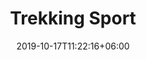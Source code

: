---
title: "Trekking Sport"
date: 2019-10-17T11:22:16+06:00
draft: false
categories: "atelier-zitron"
tags: ["Schurwolle", "Polyamid"]	
nadels: ["2,0", "2,5", "3,0"]
nadel: "2,0-3,0" 
laenge: "420m"	


# meta description
description : "75% Schurwolle, 25% PA "

# Farben
farben : "1421|1422|1424|1423|1427|1428|1426|1416|1417|1418|1402|1403|1404|1406|1407|1431|1400|1401|1430|1437|1460|1475|1477|1480|1491|1498"

# product Price
dprice: "8,50"
price: "8.5"
priceBefore: ""
menge: "100g"

# Product Short Description
shortDescription: "75% Schurwolle, 25% PA, einfarbiges Sockengarn"

#product ID
productID: "1017"

# type must be "products"
type: "products"

# type must be "products"
brand: "Atelier Zitron"
img: "/images/products/atelier-zitron/trekking-sport-1.jpg"   

# product Images
# first image will be shown in the product page
images:
  - "/images/products/atelier-zitron/trekking-sport-1.jpg"

# product colors
farbimages:
- farbimg: "/images/farben/atelier-zitron/trekking-sport/trekking_sport_2626_1421_1.jpg"	
  farbtitle: "1421"
- farbimg: "/images/farben/atelier-zitron/trekking-sport/trekking_sport_2627_1422_1.jpg"	
  farbtitle: "1422"
- farbimg: "/images/farben/atelier-zitron/trekking-sport/trekking_sport_2629_1424_1.jpg"	
  farbtitle: "1424"
- farbimg: "/images/farben/atelier-zitron/trekking-sport/trekking_sport_2630_1423_1.jpg"	
  farbtitle: "1423"
- farbimg: "/images/farben/atelier-zitron/trekking-sport/trekking_sport_2631_1427_1.jpg"	
  farbtitle: "1427"
- farbimg: "/images/farben/atelier-zitron/trekking-sport/trekking_sport_2740_1428_1.jpg"	
  farbtitle: "1428"
- farbimg: "/images/farben/atelier-zitron/trekking-sport/trekking_sport_2741_1426_1.jpg"	
  farbtitle: "1426"
- farbimg: "/images/farben/atelier-zitron/trekking-sport/trekking_sport_4646_1416_1.jpg"	
  farbtitle: "1416"
- farbimg: "/images/farben/atelier-zitron/trekking-sport/trekking_sport_4649_1417_1.jpg"	
  farbtitle: "1417"
- farbimg: "/images/farben/atelier-zitron/trekking-sport/trekking_sport_4653_1418_1.jpg"	
  farbtitle: "1418"
- farbimg: "/images/farben/atelier-zitron/trekking-sport/trekking_sport_5661_1402_1.jpg"	
  farbtitle: "1402"
- farbimg: "/images/farben/atelier-zitron/trekking-sport/trekking_sport_5662_1403_1.jpg"	
  farbtitle: "1403"
- farbimg: "/images/farben/atelier-zitron/trekking-sport/trekking_sport_5664_1404_1.jpg"	
  farbtitle: "1404"
- farbimg: "/images/farben/atelier-zitron/trekking-sport/trekking_sport_5666_1406_1.jpg"	
  farbtitle: "1406"
- farbimg: "/images/farben/atelier-zitron/trekking-sport/trekking_sport_5667_1407_1.jpg"	
  farbtitle: "1407"
- farbimg: "/images/farben/atelier-zitron/trekking-sport/trekking_sport_8186_1431_1.jpg"	
  farbtitle: "1431"
- farbimg: "/images/farben/atelier-zitron/trekking-sport/trekking_sport_9058_1400_1.jpg"	
  farbtitle: "1400"
- farbimg: "/images/farben/atelier-zitron/trekking-sport/trekking_sport_9064_1401_1.jpg"	
  farbtitle: "1401"
- farbimg: "/images/farben/atelier-zitron/trekking-sport/trekking_sport_9072_1430_1.jpg"	
  farbtitle: "1430"
- farbimg: "/images/farben/atelier-zitron/trekking-sport/trekking_sport_9074_1437_1.jpg"	
  farbtitle: "1437"
- farbimg: "/images/farben/atelier-zitron/trekking-sport/trekking_sport_9082_1460_1.jpg"	
  farbtitle: "1460"
- farbimg: "/images/farben/atelier-zitron/trekking-sport/trekking_sport_9104_1475_1.jpg"	
  farbtitle: "1475"
- farbimg: "/images/farben/atelier-zitron/trekking-sport/trekking_sport_9112_1477_1.jpg"	
  farbtitle: "1477"
- farbimg: "/images/farben/atelier-zitron/trekking-sport/trekking_sport_9122_1480_1.jpg"	
  farbtitle: "1480"
- farbimg: "/images/farben/atelier-zitron/trekking-sport/trekking_sport_9130_1491_1.jpg"	
  farbtitle: "1491"
- farbimg: "/images/farben/atelier-zitron/trekking-sport/trekking_sport_9138_1498_1.jpg"	
  farbtitle: "1498"
---